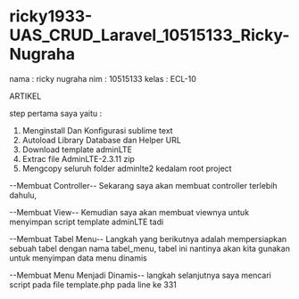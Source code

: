 # ricky1933-UAS_CRUD_Laravel_10515133_Ricky-Nugraha

nama	: ricky nugraha
nim	: 10515133
kelas	: ECL-10

ARTIKEL 

step pertama saya yaitu : 
1. Menginstall Dan Konfigurasi sublime text
2. Autoload Library Database dan Helper URL
3. Download template adminLTE
4. Extrac file AdminLTE-2.3.11 zip 
5. Mengcopy seluruh folder adminlte2 kedalam root project	

--Membuat Controller--
Sekarang saya akan membuat controller terlebih dahulu,

--Membuat View--
Kemudian saya akan membuat viewnya untuk menyimpan script template adminLTE tadi

--Membuat Tabel Menu--
Langkah yang berikutnya adalah mempersiapkan sebuah tabel dengan nama tabel_menu, 
tabel ini nantinya akan kita gunakan untuk menyimpan data menu dinamis

--Membuat Menu Menjadi Dinamis--
langkah selanjutnya saya mencari script pada file template.php pada line ke 331

